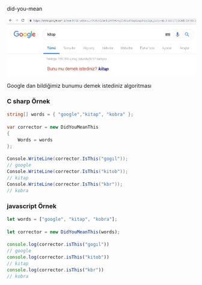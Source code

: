 did-you-mean

![did you mean](https://github.com/dursunkatar/csharp-js-did-you-mean-this/blob/master/google-did-you-mean-this.jpg)

Google dan bildiğimiz bunumu demek istediniz algoritması

### C sharp Örnek
```csharp
string[] words = { "google","kitap", "kobra" };

var corrector = new DidYouMeanThis
{
    Words = words
};

Console.WriteLine(corrector.IsThis("gogıl"));
// google
Console.WriteLine(corrector.IsThis("kitob"));
// kitap
Console.WriteLine(corrector.IsThis("kbr"));
// kobra
```

### javascript Örnek

```js
let words = ["google", "kitap", "kobra"];

let corrector = new DidYouMeanThis(words);

console.log(corrector.isThis("gogıl"))
// google
console.log(corrector.isThis("kitob"))
// kitap
console.log(corrector.isThis("kbr"))
// kobra
```
